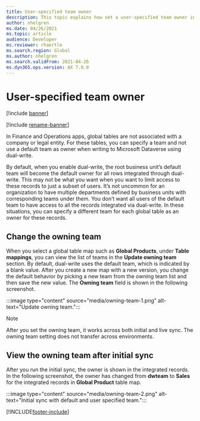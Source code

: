 ```yaml
---
title: User-specified team owner
description: This topic explains how set a user-specified team owner instead of using the default team owner.  
author: nhelgren
ms.date: 04/26/2021
ms.topic: article
audience: Developer
ms.reviewer: rhaertle
ms.search.region: Global
ms.author: nhelgren
ms.search.validFrom: 2021-04-26
ms.dyn365.ops.version: AX 7.0.0
---
```


# User-specified team owner

[!include [banner](../../includes/banner.md)]

[!include [rename-banner](~/includes/cc-data-platform-banner.md)]

In Finance and Operations apps, global tables are not associated with a company or legal entity. For these tables, you can specify a team and not use a default team as owner when writing to Microsoft Dataverse using dual-write. 

By default, when you enable dual-write, the root business unit’s default team will become the default owner for all rows integrated through dual-write. This may not be what you want when you want to limit access to these records to just a subset of users. It’s not uncommon for an organization to have multiple departments defined by business units with corresponding teams under them. You don’t want all users of the default team to have access to all the records integrated via dual-write. In these situations, you can specify a different team for each global table as an owner for these records. 

## Change the owning team

When you select a global table map such as **Global Products**, under **Table mappings**, you can view the list of teams in the **Update owning team** section. By default, dual-write uses the default team, which is indicated by a blank value. After you create a new map with a new version, you change the default behavior by picking a new team from the owning team list and then save the new value. The **Owning team** field is shown in the following screenshot.

:::image type="content" source="media/owning-team-1.png" alt-text="Update owning team.":::
  
>[!NOTE]
> After you set the owning team, it works across both initial and live sync. 
> The owning team setting does not transfer across environments. 

## View the owning team after initial sync

After you run the initial sync, the owner is shown in the integrated records. In the following screenshot, the owner has changed from **dwteam** to **Sales** for the integrated records in **Global Product** table map.
  
:::image type="content" source="media/owning-team-2.png" alt-text="Initial sync with default and user specified team.":::
  
[!INCLUDE[footer-include](../../../../includes/footer-banner.md)]
